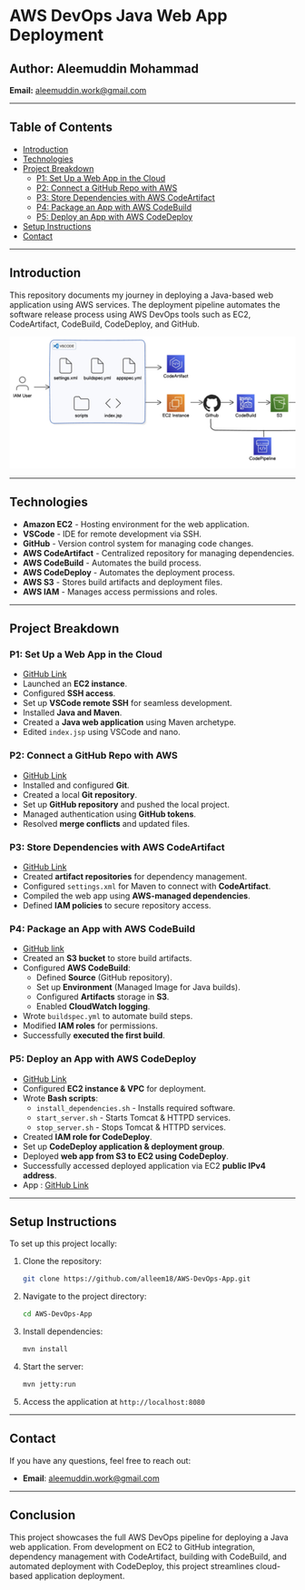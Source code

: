 # AWS DevOps Java Web App Deployment

## Author: Aleemuddin Mohammad  
**Email:** aleemuddin.work@gmail.com  

---

## Table of Contents
- [Introduction](#introduction)
- [Technologies](#technologies)
- [Project Breakdown](#project-breakdown)
  - [P1: Set Up a Web App in the Cloud](#p1-set-up-a-web-app-in-the-cloud)
  - [P2: Connect a GitHub Repo with AWS](#p2-connect-a-github-repo-with-aws)
  - [P3: Store Dependencies with AWS CodeArtifact](#p3-store-dependencies-with-aws-codeartifact)
  - [P4: Package an App with AWS CodeBuild](#p4-package-an-app-with-aws-codebuild)
  - [P5: Deploy an App with AWS CodeDeploy](#p5-deploy-an-app-with-aws-codedeploy)
- [Setup Instructions](#setup-instructions)
- [Contact](#contact)

---

## Introduction
This repository documents my journey in deploying a Java-based web application using AWS services. The deployment pipeline automates the software release process using AWS DevOps tools such as EC2, CodeArtifact, CodeBuild, CodeDeploy, and GitHub.

![Image](https://github.com/alleem18/P5-PackageApp_with_Codebuild/blob/main/A6C90772-E7DD-4EF3-B46A-E8DBD5BF9B99_1_201_a.jpeg)

---

## Technologies
- **Amazon EC2** - Hosting environment for the web application.
- **VSCode** - IDE for remote development via SSH.
- **GitHub** - Version control system for managing code changes.
- **AWS CodeArtifact** - Centralized repository for managing dependencies.
- **AWS CodeBuild** - Automates the build process.
- **AWS CodeDeploy** - Automates the deployment process.
- **AWS S3** - Stores build artifacts and deployment files.
- **AWS IAM** - Manages access permissions and roles.

---

## Project Breakdown

### P1: Set Up a Web App in the Cloud 
- [GitHub Link](#https://github.com/alleem18/WebApp-AWS-Setup)
- Launched an **EC2 instance**.
- Configured **SSH access**.
- Set up **VSCode remote SSH** for seamless development.
- Installed **Java and Maven**.
- Created a **Java web application** using Maven archetype.
- Edited `index.jsp` using VSCode and nano.

### P2: Connect a GitHub Repo with AWS
- [GitHub Link](#https://github.com/alleem18/AWS-Devops-GitHub)
- Installed and configured **Git**.
- Created a local **Git repository**.
- Set up **GitHub repository** and pushed the local project.
- Managed authentication using **GitHub tokens**.
- Resolved **merge conflicts** and updated files.

### P3: Store Dependencies with AWS CodeArtifact
- [GitHub Link](#https://github.com/alleem18/P3-Dependencies-Codeartifact)
- Created **artifact repositories** for dependency management.
- Configured `settings.xml` for Maven to connect with **CodeArtifact**.
- Compiled the web app using **AWS-managed dependencies**.
- Defined **IAM policies** to secure repository access.

### P4: Package an App with AWS CodeBuild
- [GitHub link](#https://github.com/alleem18/P4-PackageApp_with_Codebuild)
- Created an **S3 bucket** to store build artifacts.
- Configured **AWS CodeBuild**:
  - Defined **Source** (GitHub repository).
  - Set up **Environment** (Managed Image for Java builds).
  - Configured **Artifacts** storage in **S3**.
  - Enabled **CloudWatch logging**.
- Wrote `buildspec.yml` to automate build steps.
- Modified **IAM roles** for permissions.
- Successfully **executed the first build**.

### P5: Deploy an App with AWS CodeDeploy
- [GitHub Link](#https://github.com/alleem18/P5-Deploy-App-with-CodeBuild)
- Configured **EC2 instance & VPC** for deployment.
- Wrote **Bash scripts**:
  - `install_dependencies.sh` - Installs required software.
  - `start_server.sh` - Starts Tomcat & HTTPD services.
  - `stop_server.sh` - Stops Tomcat & HTTPD services.
- Created **IAM role for CodeDeploy**.
- Set up **CodeDeploy application & deployment group**.
- Deployed **web app from S3 to EC2 using CodeDeploy**.
- Successfully accessed deployed application via EC2 **public IPv4 address**.
- App : [GitHub Link](#https://github.com/alleem18/AWS-Devops-App)

---

## Setup Instructions
To set up this project locally:

1. Clone the repository:
    ```bash
    git clone https://github.com/alleem18/AWS-DevOps-App.git
    ```
2. Navigate to the project directory:
    ```bash
    cd AWS-DevOps-App
    ```
3. Install dependencies:
    ```bash
    mvn install
    ```
4. Start the server:
    ```bash
    mvn jetty:run
    ```
5. Access the application at `http://localhost:8080`

---

## Contact
If you have any questions, feel free to reach out:
- **Email**: aleemuddin.work@gmail.com

---

## Conclusion
This project showcases the full AWS DevOps pipeline for deploying a Java web application. From development on EC2 to GitHub integration, dependency management with CodeArtifact, building with CodeBuild, and automated deployment with CodeDeploy, this project streamlines cloud-based application deployment.
